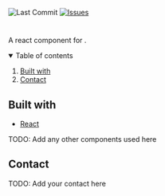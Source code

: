 ![Last Commit][github-last-commit-image]
[![Issues][issues-image]][issues-url]

[github-last-commit-image]: https://img.shields.io/github/last-commit/react-laboratory/<name>?style=for-the-badge
[issues-image]: https://img.shields.io/github/issues/react-laboratory/<name>.svg?style=for-the-badge
[issues-url]: https://github.com/react-laboratory/<name>/issues

# <Full Name>

A react component for <Full Name>.

<!-- TABLE OF CONTENTS -->
<details open="open">
  <summary>Table of contents</summary>
  <ol>
    <li>
      <a href="#built-with">Built with</a>
    </li>
    <li>
      <a href="#contact">Contact</a>
    </li>
  </ol>
</details>

## Built with

- [React](https://reactjs.org/)

TODO: Add any other components used here

## Contact

TODO: Add your contact here
